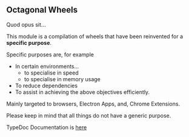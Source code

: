 ## Octagonal Wheels

Quod opus sit...

This module is a compilation of wheels that have been reinvented for a __specific purpose__.

Specific purposes are, for example
- In certain environments...
  - to specialise in speed
  - to specialise in memory usage
- To reduce dependencies
- To assist in achieving the above objectives efficiently.

Mainly targeted to browsers, Electron Apps, and, Chrome Extensions.

Please keep in mind that all things do not have a generic purpose.

TypeDoc Documentation is [here](./docs/globals.md)
